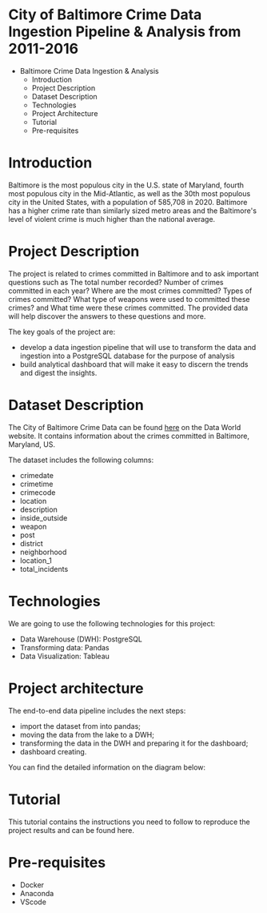# City of Baltimore Crime Data Ingestion Pipeline & Analysis from 2011-2016
* Baltimore Crime Data Ingestion & Analysis
  * Introduction
  * Project Description
  * Dataset Description
  * Technologies
  * Project Architecture
  * Tutorial
  * Pre-requisites

# Introduction
Baltimore is the most populous city in the U.S. state of Maryland, fourth most populous city in the Mid-Atlantic, as well as the 30th most populous city in the United States, with a population of 585,708 in 2020. Baltimore has a higher crime rate than similarly sized metro areas and the Baltimore's level of violent crime is much higher than the national average.

# Project Description
The project is related to crimes committed in Baltimore and to ask important questions such as The total number recorded? Number of crimes committed in each year? Where are the most crimes committed? Types of crimes committed? What type of weapons were used to committed these crimes? and What time were these crimes committed. The provided data will help discover the answers to these questions and more.

The key goals of the project are:

* develop a data ingestion pipeline that will use to transform the data and ingestion into a PostgreSQL database for the purpose of analysis
* build analytical dashboard that will make it easy to discern the trends and digest the insights.

# Dataset Description
The City of Baltimore Crime Data can be found [here](https://data.world/data-society/city-of-baltimore-crime-data) on the Data World website. It contains information about the crimes committed in Baltimore, Maryland, US.

The dataset includes the following columns:
* crimedate  
*	crimetime  
*	crimecode  
*	location 
*	description  
*	inside_outside 
*	weapon  
*	post  
*	district 
*	neighborhood 
*	location_1  
*	total_incidents 

# Technologies
We are going to use the following technologies for this project:

* Data Warehouse (DWH): PostgreSQL
* Transforming data: Pandas
* Data Visualization: Tableau

# Project architecture
The end-to-end data pipeline includes the next steps:

* import the dataset from into pandas;
* moving the data from the lake to a DWH;
* transforming the data in the DWH and preparing it for the dashboard;
* dashboard creating.

You can find the detailed information on the diagram below:


# Tutorial
This tutorial contains the instructions you need to follow to reproduce the project results and can be found here.

# Pre-requisites
* Docker
* Anaconda
* VScode



